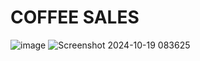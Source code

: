 # COFFEE SALES
![image](https://github.com/user-attachments/assets/b120e493-d28c-41ee-a2a1-6e4ba6b1e411)
![Screenshot 2024-10-19 083625](https://github.com/user-attachments/assets/5bbfe453-8da2-4bfc-8776-73b103bd7e7a)
